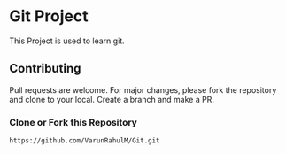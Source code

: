 # Git Project

This Project is used to learn git.


## Contributing

Pull requests are welcome. For major changes, please fork the repository and clone to your local. Create a branch and make a PR.


### Clone or Fork this Repository

```https://github.com/VarunRahulM/Git.git```

